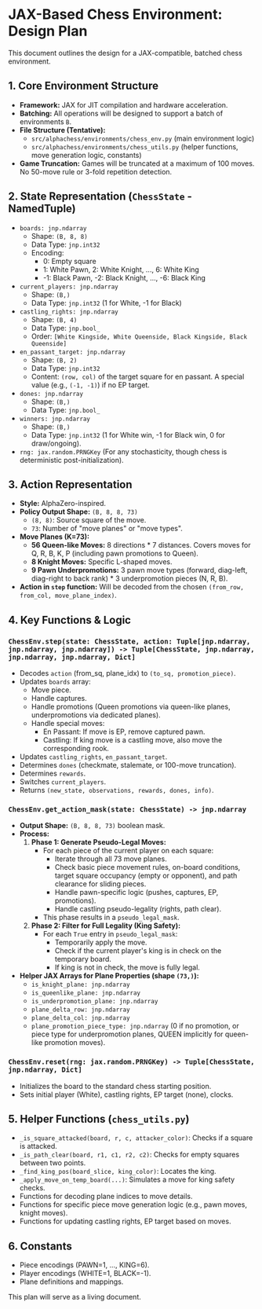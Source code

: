# JAX-Based Chess Environment: Design Plan

This document outlines the design for a JAX-compatible, batched chess environment.

## 1. Core Environment Structure

-   **Framework:** JAX for JIT compilation and hardware acceleration.
-   **Batching:** All operations will be designed to support a batch of environments `B`.
-   **File Structure (Tentative):**
    -   `src/alphachess/environments/chess_env.py` (main environment logic)
    -   `src/alphachess/environments/chess_utils.py` (helper functions, move generation logic, constants)
-   **Game Truncation:** Games will be truncated at a maximum of 100 moves. No 50-move rule or 3-fold repetition detection.

## 2. State Representation (`ChessState` - NamedTuple)

-   `boards: jnp.ndarray`
    -   Shape: `(B, 8, 8)`
    -   Data Type: `jnp.int32`
    -   Encoding:
        -   0: Empty square
        -   1: White Pawn, 2: White Knight, ..., 6: White King
        -   -1: Black Pawn, -2: Black Knight, ..., -6: Black King
-   `current_players: jnp.ndarray`
    -   Shape: `(B,)`
    -   Data Type: `jnp.int32` (1 for White, -1 for Black)
-   `castling_rights: jnp.ndarray`
    -   Shape: `(B, 4)`
    -   Data Type: `jnp.bool_`
    -   Order: `[White Kingside, White Queenside, Black Kingside, Black Queenside]`
-   `en_passant_target: jnp.ndarray`
    -   Shape: `(B, 2)`
    -   Data Type: `jnp.int32`
    -   Content: `(row, col)` of the target square for en passant. A special value (e.g., `(-1, -1)`) if no EP target.
-   `dones: jnp.ndarray`
    -   Shape: `(B,)`
    -   Data Type: `jnp.bool_`
-   `winners: jnp.ndarray`
    -   Shape: `(B,)`
    -   Data Type: `jnp.int32` (1 for White win, -1 for Black win, 0 for draw/ongoing).
-   `rng: jax.random.PRNGKey` (For any stochasticity, though chess is deterministic post-initialization).

## 3. Action Representation

-   **Style:** AlphaZero-inspired.
-   **Policy Output Shape:** `(B, 8, 8, 73)`
    -   `(8, 8)`: Source square of the move.
    -   `73`: Number of "move planes" or "move types".
-   **Move Planes (K=73):**
    -   **56 Queen-like Moves:** 8 directions * 7 distances. Covers moves for Q, R, B, K, P (including pawn promotions to Queen).
    -   **8 Knight Moves:** Specific L-shaped moves.
    -   **9 Pawn Underpromotions:** 3 pawn move types (forward, diag-left, diag-right to back rank) * 3 underpromotion pieces (N, R, B).
-   **Action in `step` function:** Will be decoded from the chosen `(from_row, from_col, move_plane_index)`.

## 4. Key Functions & Logic

### `ChessEnv.step(state: ChessState, action: Tuple[jnp.ndarray, jnp.ndarray, jnp.ndarray]) -> Tuple[ChessState, jnp.ndarray, jnp.ndarray, jnp.ndarray, Dict]`

-   Decodes `action` (from_sq, plane_idx) to `(to_sq, promotion_piece)`.
-   Updates `boards` array:
    -   Move piece.
    -   Handle captures.
    -   Handle promotions (Queen promotions via queen-like planes, underpromotions via dedicated planes).
    -   Handle special moves:
        -   En Passant: If move is EP, remove captured pawn.
        -   Castling: If king move is a castling move, also move the corresponding rook.
-   Updates `castling_rights`, `en_passant_target`.
-   Determines `dones` (checkmate, stalemate, or 100-move truncation).
-   Determines `rewards`.
-   Switches `current_players`.
-   Returns `(new_state, observations, rewards, dones, info)`.

### `ChessEnv.get_action_mask(state: ChessState) -> jnp.ndarray`

-   **Output Shape:** `(B, 8, 8, 73)` boolean mask.
-   **Process:**
    1.  **Phase 1: Generate Pseudo-Legal Moves:**
        -   For each piece of the current player on each square:
            -   Iterate through all 73 move planes.
            -   Check basic piece movement rules, on-board conditions, target square occupancy (empty or opponent), and path clearance for sliding pieces.
            -   Handle pawn-specific logic (pushes, captures, EP, promotions).
            -   Handle castling pseudo-legality (rights, path clear).
        -   This phase results in a `pseudo_legal_mask`.
    2.  **Phase 2: Filter for Full Legality (King Safety):**
        -   For each `True` entry in `pseudo_legal_mask`:
            -   Temporarily apply the move.
            -   Check if the current player's king is in check on the temporary board.
            -   If king is not in check, the move is fully legal.
-   **Helper JAX Arrays for Plane Properties (shape `(73,)`):**
    -   `is_knight_plane: jnp.ndarray`
    -   `is_queenlike_plane: jnp.ndarray`
    -   `is_underpromotion_plane: jnp.ndarray`
    -   `plane_delta_row: jnp.ndarray`
    -   `plane_delta_col: jnp.ndarray`
    -   `plane_promotion_piece_type: jnp.ndarray` (0 if no promotion, or piece type for underpromotion planes, QUEEN implicitly for queen-like promotion moves).

### `ChessEnv.reset(rng: jax.random.PRNGKey) -> Tuple[ChessState, jnp.ndarray, Dict]`

-   Initializes the board to the standard chess starting position.
-   Sets initial player (White), castling rights, EP target (none), clocks.

## 5. Helper Functions (`chess_utils.py`)

-   `_is_square_attacked(board, r, c, attacker_color)`: Checks if a square is attacked.
-   `_is_path_clear(board, r1, c1, r2, c2)`: Checks for empty squares between two points.
-   `_find_king_pos(board_slice, king_color)`: Locates the king.
-   `_apply_move_on_temp_board(...)`: Simulates a move for king safety checks.
-   Functions for decoding plane indices to move details.
-   Functions for specific piece move generation logic (e.g., pawn moves, knight moves).
-   Functions for updating castling rights, EP target based on moves.

## 6. Constants

-   Piece encodings (PAWN=1, ..., KING=6).
-   Player encodings (WHITE=1, BLACK=-1).
-   Plane definitions and mappings.

This plan will serve as a living document. 